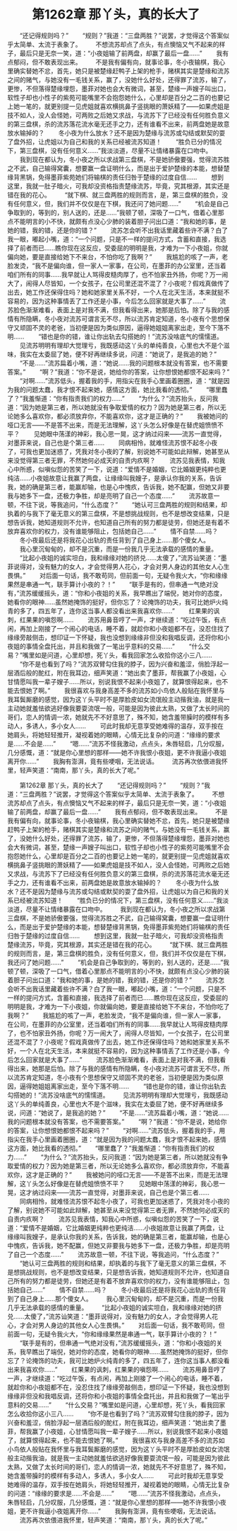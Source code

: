 # 　　第1262章 那丫头，真的长大了
　　“还记得规则吗？”
　　“规则？”我道：“三盘两胜？”说罢，才觉得这个答案似乎太简单、太流于表象了。
　　不想流苏却点了点头，有点懊恼又气不起来的样子，最后只是无奈一笑，道：“小夜姐输了前两盘，却赢了最后一盘……”
　　我有点郁闷，但不敢表现出来。
　　不是我有偏有向，就事论事，冬小夜输棋，我心里确实替她不忿，首先，她只是被楚缘赶鸭子上架的枪手，赌棋其实是楚缘和流苏之间的赌气，与她没有一毛钱关系，赢了，没她什么好处，还得罪了流苏，输了，更惨，不但落得楚缘埋怨，墨菲对她也会大有微词，甚至，楚缘一声嫂子叫出口，软性子却也小性子的紫苑可能嘴里不会抱怨她什么，心里却是百分之二百的也要记上她一笔的，就更别提一见虎姐就喜欢横挑鼻子竖挑眼的萧妖精了——如果虎姐是技不如人，没人会怪她，可两败之后她又求战，与流苏下了已经没有任何胜负意义的第三盘棋，杀的流苏落花流水毫无还手之力，还有谁看不出来，前两盘她是故意放水输掉的？
　　冬小夜为什么放水？还不是因为楚缘与流苏或勾结或默契的耍了盘外招，让虎姐以为自己和我的关系已经被流苏知道！
　　“胜负已分的情况下，第三盘棋，没有任何意义……”我淡淡道，尽量不让情绪暴露在口吻中。
　　我到现在都认为，冬小夜之所以求战第三盘棋，不是她骄傲要强，觉得流苏胜之不武，自己输得窝囊，想要赢一盘证明什么，而是出于爱护楚缘的本能，想替楚缘背黑锅，免得墨菲紫苑她们将输棋的责任归咎于楚缘的过度自信……
　　想到这里，我就一肚子暗火，可我却没资格指责楚缘流苏，毕竟，究其根源，其实还是错在我的花心。
　　“就下棋、就三盘两胜的规则而言，是，第三盘棋的胜负，没有任何意义，但，我们并不仅仅是在下棋，我还问了她问题……”
　　“机会是自己争取到的，等到的，别人送的，还是……”我顿了顿，深吸了一口气，借着心里那点不能明言的小不快，就颇有点没心少肺的装着胆子问出口道：“我和她的事，是她的错，我的错，还是你的错？”
　　流苏怎会听不出我话里藏着些许不满？白了我一眼，嘟起小嘴，道：“一个问题，只是不一样的提问方式，含蓄和直接，我选择了前者而已……瞧你现在这反应，受委屈的明明是我，才难为一下小夜姐，你就偏向她，要是直接给她下不来台，不怕你吃了我啊？”
　　我尴尬的咳了一声，老脸发烫，“我不是偏向谁，但一家人一家事，在公司，在墨菲的办公室里，还当着咱们所有的同事……我早就让人骂得皮糙肉厚了，也不怕家丑外扬，你呢？万一闹大了，闹得人尽皆知，一个女孩子，在公司里还混不混了？小夜呢？假戏真做传了出去，她工作还保得住吗？她和她家里关系不好，一个人在北天生活，本来就挺不容易的，因为这种事情丢了工作还是小事，今后怎么回家就是大事了……”
　　流苏脸色渐渐难看，表面上是对我不满，但我看得出来，她那是后怕。除了与我的感情有所隐瞒，冬小夜对流苏可谓言无不尽，所以流苏肯定知道，冬小夜有个思想保守又顽固不灵的老爸，当初便是因为类似原因，逼得她姐姐离家出走，至今下落不明……
　　“错也是你的错，谁让你出轨去勾搭她的！”流苏没啥底气的懦懦道。
　　见流苏明明有理却大觉理亏，我既感动这丫头的单纯善良，心里也大不是个滋味，我实在太委屈了她，便不好再继续多说，问道：“她说了，是我追的她？”
　　“不是……”流苏扁着小嘴，道：“她说……我的问题根本就没有答案，也不需要答案。”
　　“啊？”我道：“你不是说，她给你的答案，让你想恨她都恨不起来吗？”
　　“对啊……”流苏低头，握着我的手，用指尖在我手心里画着圈圈，道：“就是因为我的问题太蠢，我才恨不起来她，感情这方面，她比我看的透彻。”
　　“哪里蠢了？”我羞惭道：“你有指责我们的权力……”
　　“为什么？”流苏抬头，反问我道：“因为她是第三者，所以她就没有争取爱情的权力？因为她是第三者，所以无论她多么喜欢你，都必须放弃你，不能喜欢你，这才是正确的？”
　　我被她问的哑口无言——不是答不出来，而是无法理解，这丫头怎么好像是在替虎姐愤愤不平？
　　见她眼中荡漾的神彩，我心思一晃，这才纳过闷来——流苏一直觉得，对墨菲来说，自己也是个第三者……
　　同病相怜，就难怪流苏恨不起冬小夜了，可我也更加迷惑了，凭我对冬小夜的了解，别说她不可能如此辩解，她甚至从来没觉得第三者无罪，不然她何必成天的自责内疚啊？
　　流苏见我表情，知我心中所惑，似嗔似怨的苦笑了一下，说道：“爱情不是婚姻，它比婚姻更纯粹也更纯洁……小夜姐故意让我赢了两盘，让缘缘叫我嫂子，是承认你我的关系，告诉我，她的确是第三者，能赢却输，也是心中愧疚，告诉我，她不配赢，但她又非要我与她多下一盘，还极力争胜，却是亮明了自己一个态度……”
　　流苏故意一顿，不往下说，等我追问，“什么态度？”
　　“她认可三盘两胜的规则和结果，却执着的与我下了毫无意义的第三盘棋，不是想挑战规则，也不是想改变结果，只是想告诉我，她知道规则不允许，也知道自己所有的努力都是徒劳，但她还是有着不放弃喜欢你的权力，没有谁能够阻止，包括她自己……”
　　情不自禁……吗？
　　冬小夜最后还是将我花心出轨的责任背到了自己身上……那个傻女人。
　　我心里沉甸甸的，却不是沉重，而是一份我几乎无法承载的感情的重量。
　　“比起小夜姐的诚实坦白，我和缘缘对她的挤兑……太傻了，”流苏讪笑道：“墨菲说得对，没有魅力的女人，才会觉得男人花心，才会对男人身边的其他女人心生畏惧。”
　　对后面一句话，我不敢苟同，但前面一句，无疑令我火大，“你和缘缘果然是串通一气，联手算计小夜的？！”
　　“联手是有的，但串通一气绝对没有，”流苏缓缓摇头，道：“你和小夜姐的关系，我早瞧出了端倪，她对你的态度，她看你的眼神……虽然她掩饰的挺好，但你忘了？论掩饰的功夫，我可比她炉火纯青的多了，四五年了，连你这当事人都没看出来我喜欢你……”
　　红果果的讽刺，红果果的嗔怨啊……
　　流苏用鼻音哼了一声，才继续道：“吃过午饭，有点闲，再加上刚接了一个闹心的电话，睡不着，就趁你和小夜姐都不在，没忍住找了缘缘旁敲侧击，想印证一下怀疑，我也没想到缘缘非但没和我唱反调，还将你和小夜姐的事情全盘托出，并且和我做了一笔出乎意料的交易……”
　　“什么交易？”嘴里如是问道，心里却想，死丫头，看我回家怎么收拾你这小三八……
　　“你不是也看到了吗？”流苏双臂勾住我的脖子，因为兴奋和羞涩，俏脸浮起一层酒后般的酡红，附在我耳边，细声笑道：“她出卖了墨菲，帮我赢了小夜姐，心甘情愿叫我一辈子嫂子……所以，别说我恨不起来小夜姐了，就算恨得起来，也不能去恨她了啊。”
　　我很喜欢与我身高差不多的流苏如小鸟依人般贴在我怀里与我耳鬓厮磨的感觉，因为这丫头平时不是厚脸皮如女流氓般主动揩我油，就是我一主动她就羞怯欲逃好像我要耍流氓一般，可能是因为彼此太熟，又做了太长时间的哥们，恋人的情调一浓，她就先不不好意思了，殊不知，她含羞带臊时的模样有多动人，多诱人，多小女人……
　　可此时我却无意享受她难得的温存，双手按在她肩头，将她轻轻推开，凝视着她的眼睛，心情无比复杂的问道：“缘缘的要求是……不会是……”
　　“嗯……”流苏不怪我激动，点点头，朱唇轻启，几分叹服，几分感慨，道：“就是你心里想的那样——她不许我恨小夜姐，更不许我逼小夜姐离开你……”
　　我胸有澎湃，竟有些哽咽，无法说话。
　　流苏再次依偎进我怀里，轻声笑道：“南南，那丫头，真的长大了呢。”

　　第1262章 那丫头，真的长大了
　　“还记得规则吗？”
　　“规则？”我道：“三盘两胜？”说罢，才觉得这个答案似乎太简单、太流于表象了。
　　不想流苏却点了点头，有点懊恼又气不起来的样子，最后只是无奈一笑，道：“小夜姐输了前两盘，却赢了最后一盘……”
　　我有点郁闷，但不敢表现出来。
　　不是我有偏有向，就事论事，冬小夜输棋，我心里确实替她不忿，首先，她只是被楚缘赶鸭子上架的枪手，赌棋其实是楚缘和流苏之间的赌气，与她没有一毛钱关系，赢了，没她什么好处，还得罪了流苏，输了，更惨，不但落得楚缘埋怨，墨菲对她也会大有微词，甚至，楚缘一声嫂子叫出口，软性子却也小性子的紫苑可能嘴里不会抱怨她什么，心里却是百分之二百的也要记上她一笔的，就更别提一见虎姐就喜欢横挑鼻子竖挑眼的萧妖精了——如果虎姐是技不如人，没人会怪她，可两败之后她又求战，与流苏下了已经没有任何胜负意义的第三盘棋，杀的流苏落花流水毫无还手之力，还有谁看不出来，前两盘她是故意放水输掉的？
　　冬小夜为什么放水？还不是因为楚缘与流苏或勾结或默契的耍了盘外招，让虎姐以为自己和我的关系已经被流苏知道！
　　“胜负已分的情况下，第三盘棋，没有任何意义……”我淡淡道，尽量不让情绪暴露在口吻中。
　　我到现在都认为，冬小夜之所以求战第三盘棋，不是她骄傲要强，觉得流苏胜之不武，自己输得窝囊，想要赢一盘证明什么，而是出于爱护楚缘的本能，想替楚缘背黑锅，免得墨菲紫苑她们将输棋的责任归咎于楚缘的过度自信……
　　想到这里，我就一肚子暗火，可我却没资格指责楚缘流苏，毕竟，究其根源，其实还是错在我的花心。
　　“就下棋、就三盘两胜的规则而言，是，第三盘棋的胜负，没有任何意义，但，我们并不仅仅是在下棋，我还问了她问题……”
　　“机会是自己争取到的，等到的，别人送的，还是……”我顿了顿，深吸了一口气，借着心里那点不能明言的小不快，就颇有点没心少肺的装着胆子问出口道：“我和她的事，是她的错，我的错，还是你的错？”
　　流苏怎会听不出我话里藏着些许不满？白了我一眼，嘟起小嘴，道：“一个问题，只是不一样的提问方式，含蓄和直接，我选择了前者而已……瞧你现在这反应，受委屈的明明是我，才难为一下小夜姐，你就偏向她，要是直接给她下不来台，不怕你吃了我啊？”
　　我尴尬的咳了一声，老脸发烫，“我不是偏向谁，但一家人一家事，在公司，在墨菲的办公室里，还当着咱们所有的同事……我早就让人骂得皮糙肉厚了，也不怕家丑外扬，你呢？万一闹大了，闹得人尽皆知，一个女孩子，在公司里还混不混了？小夜呢？假戏真做传了出去，她工作还保得住吗？她和她家里关系不好，一个人在北天生活，本来就挺不容易的，因为这种事情丢了工作还是小事，今后怎么回家就是大事了……”
　　流苏脸色渐渐难看，表面上是对我不满，但我看得出来，她那是后怕。除了与我的感情有所隐瞒，冬小夜对流苏可谓言无不尽，所以流苏肯定知道，冬小夜有个思想保守又顽固不灵的老爸，当初便是因为类似原因，逼得她姐姐离家出走，至今下落不明……
　　“错也是你的错，谁让你出轨去勾搭她的！”流苏没啥底气的懦懦道。
　　见流苏明明有理却大觉理亏，我既感动这丫头的单纯善良，心里也大不是个滋味，我实在太委屈了她，便不好再继续多说，问道：“她说了，是我追的她？”
　　“不是……”流苏扁着小嘴，道：“她说……我的问题根本就没有答案，也不需要答案。”
　　“啊？”我道：“你不是说，她给你的答案，让你想恨她都恨不起来吗？”
　　“对啊……”流苏低头，握着我的手，用指尖在我手心里画着圈圈，道：“就是因为我的问题太蠢，我才恨不起来她，感情这方面，她比我看的透彻。”
　　“哪里蠢了？”我羞惭道：“你有指责我们的权力……”
　　“为什么？”流苏抬头，反问我道：“因为她是第三者，所以她就没有争取爱情的权力？因为她是第三者，所以无论她多么喜欢你，都必须放弃你，不能喜欢你，这才是正确的？”
　　我被她问的哑口无言——不是答不出来，而是无法理解，这丫头怎么好像是在替虎姐愤愤不平？
　　见她眼中荡漾的神彩，我心思一晃，这才纳过闷来——流苏一直觉得，对墨菲来说，自己也是个第三者……
　　同病相怜，就难怪流苏恨不起冬小夜了，可我也更加迷惑了，凭我对冬小夜的了解，别说她不可能如此辩解，她甚至从来没觉得第三者无罪，不然她何必成天的自责内疚啊？
　　流苏见我表情，知我心中所惑，似嗔似怨的苦笑了一下，说道：“爱情不是婚姻，它比婚姻更纯粹也更纯洁……小夜姐故意让我赢了两盘，让缘缘叫我嫂子，是承认你我的关系，告诉我，她的确是第三者，能赢却输，也是心中愧疚，告诉我，她不配赢，但她又非要我与她多下一盘，还极力争胜，却是亮明了自己一个态度……”
　　流苏故意一顿，不往下说，等我追问，“什么态度？”
　　“她认可三盘两胜的规则和结果，却执着的与我下了毫无意义的第三盘棋，不是想挑战规则，也不是想改变结果，只是想告诉我，她知道规则不允许，也知道自己所有的努力都是徒劳，但她还是有着不放弃喜欢你的权力，没有谁能够阻止，包括她自己……”
　　情不自禁……吗？
　　冬小夜最后还是将我花心出轨的责任背到了自己身上……那个傻女人。
　　我心里沉甸甸的，却不是沉重，而是一份我几乎无法承载的感情的重量。
　　“比起小夜姐的诚实坦白，我和缘缘对她的挤兑……太傻了，”流苏讪笑道：“墨菲说得对，没有魅力的女人，才会觉得男人花心，才会对男人身边的其他女人心生畏惧。”
　　对后面一句话，我不敢苟同，但前面一句，无疑令我火大，“你和缘缘果然是串通一气，联手算计小夜的？！”
　　“联手是有的，但串通一气绝对没有，”流苏缓缓摇头，道：“你和小夜姐的关系，我早瞧出了端倪，她对你的态度，她看你的眼神……虽然她掩饰的挺好，但你忘了？论掩饰的功夫，我可比她炉火纯青的多了，四五年了，连你这当事人都没看出来我喜欢你……”
　　红果果的讽刺，红果果的嗔怨啊……
　　流苏用鼻音哼了一声，才继续道：“吃过午饭，有点闲，再加上刚接了一个闹心的电话，睡不着，就趁你和小夜姐都不在，没忍住找了缘缘旁敲侧击，想印证一下怀疑，我也没想到缘缘非但没和我唱反调，还将你和小夜姐的事情全盘托出，并且和我做了一笔出乎意料的交易……”
　　“什么交易？”嘴里如是问道，心里却想，死丫头，看我回家怎么收拾你这小三八……
　　“你不是也看到了吗？”流苏双臂勾住我的脖子，因为兴奋和羞涩，俏脸浮起一层酒后般的酡红，附在我耳边，细声笑道：“她出卖了墨菲，帮我赢了小夜姐，心甘情愿叫我一辈子嫂子……所以，别说我恨不起来小夜姐了，就算恨得起来，也不能去恨她了啊。”
　　我很喜欢与我身高差不多的流苏如小鸟依人般贴在我怀里与我耳鬓厮磨的感觉，因为这丫头平时不是厚脸皮如女流氓般主动揩我油，就是我一主动她就羞怯欲逃好像我要耍流氓一般，可能是因为彼此太熟，又做了太长时间的哥们，恋人的情调一浓，她就先不不好意思了，殊不知，她含羞带臊时的模样有多动人，多诱人，多小女人……
　　可此时我却无意享受她难得的温存，双手按在她肩头，将她轻轻推开，凝视着她的眼睛，心情无比复杂的问道：“缘缘的要求是……不会是……”
　　“嗯……”流苏不怪我激动，点点头，朱唇轻启，几分叹服，几分感慨，道：“就是你心里想的那样——她不许我恨小夜姐，更不许我逼小夜姐离开你……”
　　我胸有澎湃，竟有些哽咽，无法说话。
　　流苏再次依偎进我怀里，轻声笑道：“南南，那丫头，真的长大了呢。”

